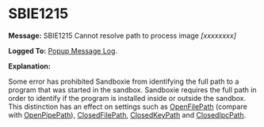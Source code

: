 # SBIE1215

**Message:** SBIE1215 Cannot resolve path to process image _[xxxxxxxx]_

**Logged To:** [Popup Message Log](PopupMessageLog.md).

**Explanation:**

Some error has prohibited Sandboxie from identifying the full path to a program that was started in the sandbox. Sandboxie requires the full path in order to identify if the program is installed inside or outside the sandbox. This distinction has an effect on settings such as [OpenFilePath](OpenFilePath.md) (compare with [OpenPipePath](OpenPipePath.md)), [ClosedFilePath](ClosedFilePath.md), [ClosedKeyPath](ClosedKeyPath.md) and [ClosedIpcPath](ClosedIpcPath.md).
